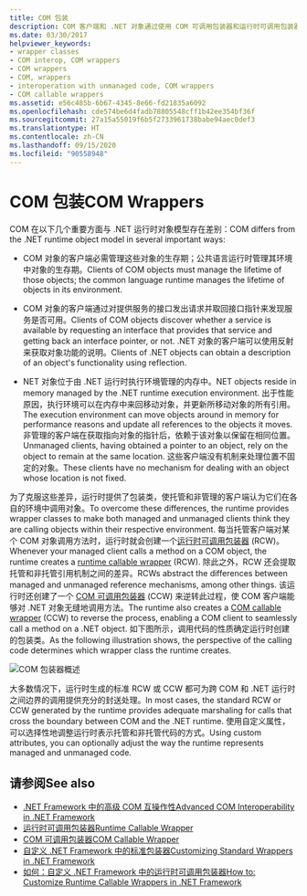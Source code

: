 ```yaml
---
title: COM 包装
description: COM 客户端和 .NET 对象通过使用 COM 可调用包装器和运行时可调用包装器进行交互。 CLR 会自动创建包装器。
ms.date: 03/30/2017
helpviewer_keywords:
- wrapper classes
- COM interop, COM wrappers
- COM wrappers
- COM, wrappers
- interoperation with unmanaged code, COM wrappers
- COM callable wrappers
ms.assetid: e56c485b-6b67-4345-8e66-fd21835a6092
ms.openlocfilehash: cde574be6d4fadb78805548cff1b42ee354bf36f
ms.sourcegitcommit: 27a15a55019f6b5f2733961738babe94aec0def3
ms.translationtype: HT
ms.contentlocale: zh-CN
ms.lasthandoff: 09/15/2020
ms.locfileid: "90558948"
---
```

# <a name="com-wrappers"></a><span data-ttu-id="2f294-104">COM 包装</span><span class="sxs-lookup"><span data-stu-id="2f294-104">COM Wrappers</span></span>
<span data-ttu-id="2f294-105">COM 在以下几个重要方面与 .NET 运行时对象模型存在差别：</span><span class="sxs-lookup"><span data-stu-id="2f294-105">COM differs from the .NET runtime object model in several important ways:</span></span>  
  
- <span data-ttu-id="2f294-106">COM 对象的客户端必需管理这些对象的生存期；公共语言运行时管理其环境中对象的生存期。</span><span class="sxs-lookup"><span data-stu-id="2f294-106">Clients of COM objects must manage the lifetime of those objects; the common language runtime manages the lifetime of objects in its environment.</span></span>  
  
- <span data-ttu-id="2f294-107">COM 对象的客户端通过对提供服务的接口发出请求并取回接口指针来发现服务是否可用。</span><span class="sxs-lookup"><span data-stu-id="2f294-107">Clients of COM objects discover whether a service is available by requesting an interface that provides that service and getting back an interface pointer, or not.</span></span> <span data-ttu-id="2f294-108">.NET 对象的客户端可以使用反射来获取对象功能的说明。</span><span class="sxs-lookup"><span data-stu-id="2f294-108">Clients of .NET objects can obtain a description of an object's functionality using reflection.</span></span>  
  
- <span data-ttu-id="2f294-109">NET 对象位于由 .NET 运行时执行环境管理的内存中。</span><span class="sxs-lookup"><span data-stu-id="2f294-109">NET objects reside in memory managed by the .NET runtime execution environment.</span></span> <span data-ttu-id="2f294-110">出于性能原因，执行环境可以在内存中来回移动对象，并更新所移动对象的所有引用。</span><span class="sxs-lookup"><span data-stu-id="2f294-110">The execution environment can move objects around in memory for performance reasons and update all references to the objects it moves.</span></span> <span data-ttu-id="2f294-111">非管理的客户端在获取指向对象的指针后，依赖于该对象以保留在相同位置。</span><span class="sxs-lookup"><span data-stu-id="2f294-111">Unmanaged clients, having obtained a pointer to an object, rely on the object to remain at the same location.</span></span> <span data-ttu-id="2f294-112">这些客户端没有机制来处理位置不固定的对象。</span><span class="sxs-lookup"><span data-stu-id="2f294-112">These clients have no mechanism for dealing with an object whose location is not fixed.</span></span>  
  
 <span data-ttu-id="2f294-113">为了克服这些差异，运行时提供了包装类，使托管和非管理的客户端认为它们在各自的环境中调用对象。</span><span class="sxs-lookup"><span data-stu-id="2f294-113">To overcome these differences, the runtime provides wrapper classes to make both managed and unmanaged clients think they are calling objects within their respective environment.</span></span> <span data-ttu-id="2f294-114">每当托管客户端对某个 COM 对象调用方法时，运行时就会创建一个[运行时可调用包装器](runtime-callable-wrapper.md) (RCW)。</span><span class="sxs-lookup"><span data-stu-id="2f294-114">Whenever your managed client calls a method on a COM object, the runtime creates a [runtime callable wrapper](runtime-callable-wrapper.md) (RCW).</span></span> <span data-ttu-id="2f294-115">除此之外，RCW 还会提取托管和非托管引用机制之间的差异。</span><span class="sxs-lookup"><span data-stu-id="2f294-115">RCWs abstract the differences between managed and unmanaged reference mechanisms, among other things.</span></span> <span data-ttu-id="2f294-116">该运行时还创建了一个 [COM 可调用包装器](com-callable-wrapper.md) (CCW) 来逆转此过程，使 COM 客户端能够对 .NET 对象无缝地调用方法。</span><span class="sxs-lookup"><span data-stu-id="2f294-116">The runtime also creates a [COM callable wrapper](com-callable-wrapper.md) (CCW) to reverse the process, enabling a COM client to seamlessly call a method on a .NET object.</span></span> <span data-ttu-id="2f294-117">如下图所示，调用代码的性质确定运行时创建的包装类。</span><span class="sxs-lookup"><span data-stu-id="2f294-117">As the following illustration shows, the perspective of the calling code determines which wrapper class the runtime creates.</span></span>  
  
 ![COM 包装器概述](./media/com-wrappers/bidirectional-com-overview.gif)  
  
 <span data-ttu-id="2f294-119">大多数情况下，运行时生成的标准 RCW 或 CCW 都可为跨 COM 和 .NET 运行时之间边界的调用提供充分的封送处理。</span><span class="sxs-lookup"><span data-stu-id="2f294-119">In most cases, the standard RCW or CCW generated by the runtime provides adequate marshaling for calls that cross the boundary between COM and the .NET runtime.</span></span> <span data-ttu-id="2f294-120">使用自定义属性，可以选择性地调整运行时表示托管和非托管代码的方式。</span><span class="sxs-lookup"><span data-stu-id="2f294-120">Using custom attributes, you can optionally adjust the way the runtime represents managed and unmanaged code.</span></span>  
  
## <a name="see-also"></a><span data-ttu-id="2f294-121">请参阅</span><span class="sxs-lookup"><span data-stu-id="2f294-121">See also</span></span>

- <span data-ttu-id="2f294-122">[.NET Framework 中的高级 COM 互操作性](/previous-versions/dotnet/netframework-4.0/bd9cdfyx(v=vs.100))</span><span class="sxs-lookup"><span data-stu-id="2f294-122">[Advanced COM Interoperability in .NET Framework](/previous-versions/dotnet/netframework-4.0/bd9cdfyx(v=vs.100))</span></span>
- [<span data-ttu-id="2f294-123">运行时可调用包装器</span><span class="sxs-lookup"><span data-stu-id="2f294-123">Runtime Callable Wrapper</span></span>](runtime-callable-wrapper.md)
- [<span data-ttu-id="2f294-124">COM 可调用包装器</span><span class="sxs-lookup"><span data-stu-id="2f294-124">COM Callable Wrapper</span></span>](com-callable-wrapper.md)
- <span data-ttu-id="2f294-125">[自定义 .NET Framework 中的标准包装器](/previous-versions/dotnet/netframework-4.0/h7hx9abd(v=vs.100))</span><span class="sxs-lookup"><span data-stu-id="2f294-125">[Customizing Standard Wrappers in .NET Framework](/previous-versions/dotnet/netframework-4.0/h7hx9abd(v=vs.100))</span></span>
- <span data-ttu-id="2f294-126">[如何：自定义 .NET Framework 中的运行时可调用包装器](/previous-versions/dotnet/netframework-4.0/56kh4hy7(v=vs.100))</span><span class="sxs-lookup"><span data-stu-id="2f294-126">[How to: Customize Runtime Callable Wrappers in .NET Framework](/previous-versions/dotnet/netframework-4.0/56kh4hy7(v=vs.100))</span></span>

